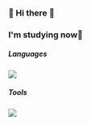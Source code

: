 ### <h3> 🤡 Hi there 🤡 </h3>

### I'm studying now💪
##### Languages
<div>
  <img src="https://img.shields.io/badge/Java-007396?style=flat-square&logo=java&logoColor=white"/>
</div>

##### Tools
<div>
  <img src="https://img.shields.io/badge/Spring-6DB33F?style=flat-square&logo=Spring&logoColor=white"/>
<!--   <img src="https://img.shields.io/badge/Kubernetes-326CE5?style=flat-square&logo=Kubernetes&logoColor=white"/> -->
<!--   <img src="https://img.shields.io/badge/Aws-232F3E?style=flat-square&logo=Amazonaws&logoColor=white"/> -->
<!--   <img src="https://img.shields.io/badge/MySQL-4479A1?style=flat-square&logo=mysql&logoColor=white"/> -->
</div>
